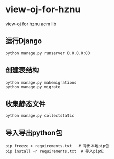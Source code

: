 # view-oj-for-hznu

view-oj for hznu acm lib

## 运行Django
```shell script
python manage.py runserver 0.0.0.0:80
```
##  创建表结构
```shell script
python manage.py makemigrations
python manage.py migrate
```

##  收集静态文件
```shell script
python manage.py collectstatic
```

## 导入导出python包
```shell script
pip freeze > requirements.txt   # 导出本地pip包
pip install -r requirements.txt  # 导入pip包
```